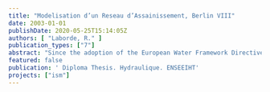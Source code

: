```yaml
---
title: "Modelisation d’un Reseau d’Assainissement, Berlin VIII"
date: 2003-01-01
publishDate: 2020-05-25T15:14:05Z
authors: [ "Laborde, R." ]
publication_types: ["7"]
abstract: "Since the adoption of the European Water Framework Directive in 1991, the discharges of foul water into the rivers during storms have to be limited as much as possible. This issue is particularly tricky in Berlin where the drinking water resources are very sensible to pollution due to the shortness of the water cycle. The Integrated Sewage Management Project aims at improving the management of the sewage network, in order to cut costs and to reduce discharges into the environment. The project relies on the modeling of the different parts of the sewage system (sewers, pumping stations, pressure pipes and wastewater treatment plants). This should enable us to have a global view of the system and to draft various regulation scenarios according to weather conditions. In the end, we should come up with a “policy” that could easily be implemented by operators of the Berliner Wasser Betriebe. This report summarize the main steps of the work that have been conducted on the subcatchment Berlin VIII, namely the building of the network in Infoworks, the calibration of the model during dry and rain weather."
featured: false
publication: ' Diploma Thesis. Hydraulique. ENSEEIHT'
projects: ["ism"]
---
```


